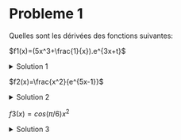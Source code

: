 
# Probleme 1

Quelles sont les dérivées des fonctions suivantes:

$`f1(x)=(5x^3+\frac{1}{x}).e^{3x+t}`$
<details>
<summary>Solution 1</summary>

$`f1'(x)=(15x^3+15x^2+\frac{3}{x}-\frac{1}{x^2}).e^{3x+t}`$
</details>


$`f2(x)=\frac{x^2}{e^{5x-1}}`$
<details>
<summary>Solution 2 </summary>

$`f2'(x)=\frac{2x-5x^2}{e^{10x-2}}`$
</details>


$`f3(x)=cos(\pi/6)x^2`$
<details>
<summary>Solution 3</summary>

$`f3'(x)=2cos(\pi/6)x`$
</details>
